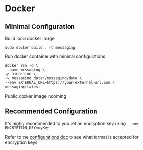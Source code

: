 # Docker

## Minimal Configuration

Build local docker image

```
sudo docker build . -t messaging
```

Run docker container with minimal configurations

```
docker run -d \
--name messaging \
-p 3100:3100 \
-v messaging_data:/messaging/data \
--env EXTERNAL_URL=https://your-external-url.com \
messaging:latest
```

Public docker image incoming

## Recommended Configuration

It's highly recommended to you set an encryption key using `--env ENCRYPTION_KEY=myKey`

Refer to the [configurations doc](./configuration.md) to see what format is accepted for encryption keys

